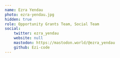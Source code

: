 ```yaml
---
name: Ezra Yendau
photo: ezra-yendau.jpg
hidden: true
role: Opportunity Grants Team, Social Team
social:
    twitter: ezra_yendau
    website: null
    mastodon: https://mastodon.world/@ezra_yendau
    github: Ezi-code
---
```

